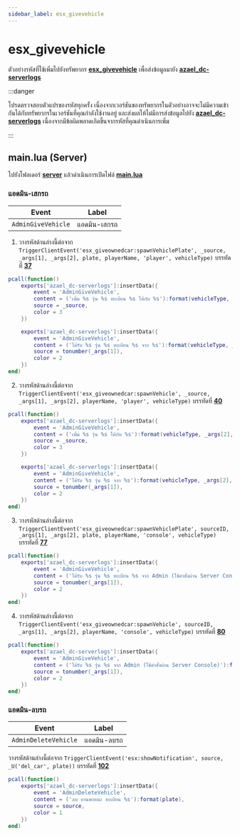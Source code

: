 ```yaml
---
sidebar_label: esx_givevehicle
---
```


# esx_givevehicle

ตัวอย่างรหัสที่ใช้เพิ่มไปยังทรัพยากร **[esx_givevehicle](https://github.com/minobear/esx_givevehicle)** เพื่อส่งข้อมูลมายัง **[azael_dc-serverlogs](../../index.md)**

:::danger

โปรดตรวจสอบตัวแปรของรหัสทุกครั้ง เนื่องจากเวอร์ชันของทรัพยากรในตัวอย่างอาจจะไม่มีความเข้ากันได้กับทรัพยากรในเวอร์ชันที่คุณกำลังใช้งานอยู่ และส่งผลให้ไม่มีการส่งข้อมูลไปยัง **[azael_dc-serverlogs](../../index.md)** เนื่องจากมีข้อผิดพลาดเกิดขึ้นจากรหัสที่คุณดำเนินการเพิ่ม

:::

## main.lua (Server)

ไปยังโฟลเดอร์ **[server](https://github.com/minobear/esx_givevehicle/tree/master/server)** แล้วดำเนินการเปิดไฟล์ **[main.lua](https://github.com/minobear/esx_givevehicle/blob/master/server/main.lua)**

### แอดมิน-เสกรถ

| Event                                  | Label
|----------------------------------------|----------------------------------------
| `AdminGiveVehicle`                     | แอดมิน-เสกรถ

1. วางรหัสด้านล่างนี้ต่อจาก `TriggerClientEvent('esx_giveownedcar:spawnVehiclePlate', _source, _args[1], _args[2], plate, playerName, 'player', vehicleType)` บรรทัดที่ **[37](https://github.com/minobear/esx_givevehicle/blob/master/server/main.lua#L37)**

```lua
pcall(function()
    exports['azael_dc-serverlogs']:insertData({
        event = 'AdminGiveVehicle',
        content = ('เพิ่ม %s รุ่น %s ทะเบียน %s ให้กับ %s'):format(vehicleType, _args[2], plate, playerName),
        source = _source,
        color = 3
    })

    exports['azael_dc-serverlogs']:insertData({
        event = 'AdminGiveVehicle',
        content = ('ได้รับ %s รุ่น %s ทะเบียน %s จาก %s'):format(vehicleType, _args[2], plate, GetPlayerName(_source)),
        source = tonumber(_args[1]),
        color = 2
    })
end)
```

2. วางรหัสด้านล่างนี้ต่อจาก `TriggerClientEvent('esx_giveownedcar:spawnVehicle', _source, _args[1], _args[2], playerName, 'player', vehicleType)` บรรทัดที่ **[40](https://github.com/minobear/esx_givevehicle/blob/master/server/main.lua#L40)**

```lua
pcall(function()
    exports['azael_dc-serverlogs']:insertData({
        event = 'AdminGiveVehicle',
        content = ('เพิ่ม %s รุ่น %s ให้กับ %s'):format(vehicleType, _args[2], playerName),
        source = _source,
        color = 3
    })

    exports['azael_dc-serverlogs']:insertData({
        event = 'AdminGiveVehicle',
        content = ('ได้รับ %s รุ่น %s จาก %s'):format(vehicleType, _args[2], GetPlayerName(_source)),
        source = tonumber(_args[1]),
        color = 2
    })
end)
```

3. วางรหัสด้านล่างนี้ต่อจาก `TriggerClientEvent('esx_giveownedcar:spawnVehiclePlate', sourceID, _args[1], _args[2], plate, playerName, 'console', vehicleType)` บรรทัดที่ **[77](https://github.com/minobear/esx_givevehicle/blob/master/server/main.lua#L77)**

```lua
pcall(function()
    exports['azael_dc-serverlogs']:insertData({
        event = 'AdminGiveVehicle',
        content = ('ได้รับ %s รุ่น %s ทะเบียน %s จาก Admin (ใช้คำสั่งผ่าน Server Console)'):format(vehicleType, _args[2], plate),
        source = tonumber(_args[1]),
        color = 2
    })
end)
```

4. วางรหัสด้านล่างนี้ต่อจาก `TriggerClientEvent('esx_giveownedcar:spawnVehicle', sourceID, _args[1], _args[2], playerName, 'console', vehicleType)` บรรทัดที่ **[80](https://github.com/minobear/esx_givevehicle/blob/master/server/main.lua#L80)**

```lua
pcall(function()
    exports['azael_dc-serverlogs']:insertData({
        event = 'AdminGiveVehicle',
        content = ('ได้รับ %s รุ่น %s จาก Admin (ใช้คำสั่งผ่าน Server Console)'):format(vehicleType, _args[2]),
        source = tonumber(_args[1]),
        color = 2
    })
end)
```

### แอดมิน-ลบรถ

| Event                                  | Label
|----------------------------------------|----------------------------------------
| `AdminDeleteVehicle`                   | แอดมิน-ลบรถ

วางรหัสด้านล่างนี้ต่อจาก `TriggerClientEvent('esx:showNotification', source, _U('del_car', plate))` บรรทัดที่ **[102](https://github.com/minobear/esx_givevehicle/blob/master/server/main.lua#L102)**

```lua
pcall(function()
    exports['azael_dc-serverlogs']:insertData({
        event = 'AdminDeleteVehicle',
        content = ('ลบ ยานพาหนะ ทะเบียน %s'):format(plate),
        source = source,
        color = 1
    })
end)
```
